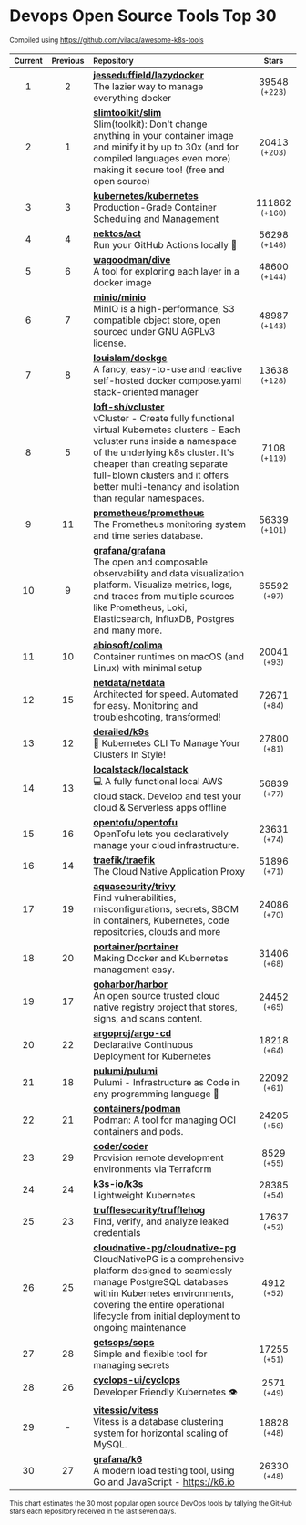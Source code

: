# Devops Open Source Tools Top 30
<sup>Compiled using https://github.com/vilaca/awesome-k8s-tools</sup>
<div align="center">

|<sub>Current</sub>|<sub>Previous</sub>|<sub>Repository</sub>|<sub>Stars</sub>|
|:---:|:---:|:---|:---:|
|1|2|[**jesseduffield/lazydocker**](https://github.com/jesseduffield/lazydocker)<br/>The lazier way to manage everything docker|39548 <sup>(+223)</sup>|
|2|1|[**slimtoolkit/slim**](https://github.com/slimtoolkit/slim)<br/>Slim(toolkit): Don't change anything in your container image and minify it by up to 30x (and for compiled languages even more) making it secure too! (free and open source)|20413 <sup>(+203)</sup>|
|3|3|[**kubernetes/kubernetes**](https://github.com/kubernetes/kubernetes)<br/>Production-Grade Container Scheduling and Management|111862 <sup>(+160)</sup>|
|4|4|[**nektos/act**](https://github.com/nektos/act)<br/>Run your GitHub Actions locally 🚀|56298 <sup>(+146)</sup>|
|5|6|[**wagoodman/dive**](https://github.com/wagoodman/dive)<br/>A tool for exploring each layer in a docker image|48600 <sup>(+144)</sup>|
|6|7|[**minio/minio**](https://github.com/minio/minio)<br/>MinIO is a high-performance, S3 compatible object store, open sourced under GNU AGPLv3 license.|48987 <sup>(+143)</sup>|
|7|8|[**louislam/dockge**](https://github.com/louislam/dockge)<br/>A fancy, easy-to-use and reactive self-hosted docker compose.yaml stack-oriented manager|13638 <sup>(+128)</sup>|
|8|5|[**loft-sh/vcluster**](https://github.com/loft-sh/vcluster)<br/>vCluster - Create fully functional virtual Kubernetes clusters - Each vcluster runs inside a namespace of the underlying k8s cluster. It's cheaper than creating separate full-blown clusters and it offers better multi-tenancy and isolation than regular namespaces.|7108 <sup>(+119)</sup>|
|9|11|[**prometheus/prometheus**](https://github.com/prometheus/prometheus)<br/>The Prometheus monitoring system and time series database.|56339 <sup>(+101)</sup>|
|10|9|[**grafana/grafana**](https://github.com/grafana/grafana)<br/>The open and composable observability and data visualization platform. Visualize metrics, logs, and traces from multiple sources like Prometheus, Loki, Elasticsearch, InfluxDB, Postgres and many more. |65592 <sup>(+97)</sup>|
|11|10|[**abiosoft/colima**](https://github.com/abiosoft/colima)<br/>Container runtimes on macOS (and Linux) with minimal setup|20041 <sup>(+93)</sup>|
|12|15|[**netdata/netdata**](https://github.com/netdata/netdata)<br/>Architected for speed. Automated for easy. Monitoring and troubleshooting, transformed!|72671 <sup>(+84)</sup>|
|13|12|[**derailed/k9s**](https://github.com/derailed/k9s)<br/>🐶 Kubernetes CLI To Manage Your Clusters In Style!|27800 <sup>(+81)</sup>|
|14|13|[**localstack/localstack**](https://github.com/localstack/localstack)<br/>💻 A fully functional local AWS cloud stack. Develop and test your cloud & Serverless apps offline|56839 <sup>(+77)</sup>|
|15|16|[**opentofu/opentofu**](https://github.com/opentofu/opentofu)<br/>OpenTofu lets you declaratively manage your cloud infrastructure.|23631 <sup>(+74)</sup>|
|16|14|[**traefik/traefik**](https://github.com/traefik/traefik)<br/>The Cloud Native Application Proxy|51896 <sup>(+71)</sup>|
|17|19|[**aquasecurity/trivy**](https://github.com/aquasecurity/trivy)<br/>Find vulnerabilities, misconfigurations, secrets, SBOM in containers, Kubernetes, code repositories, clouds and more|24086 <sup>(+70)</sup>|
|18|20|[**portainer/portainer**](https://github.com/portainer/portainer)<br/>Making Docker and Kubernetes management easy.|31406 <sup>(+68)</sup>|
|19|17|[**goharbor/harbor**](https://github.com/goharbor/harbor)<br/>An open source trusted cloud native registry project that stores, signs, and scans content.|24452 <sup>(+65)</sup>|
|20|22|[**argoproj/argo-cd**](https://github.com/argoproj/argo-cd)<br/>Declarative Continuous Deployment for Kubernetes|18218 <sup>(+64)</sup>|
|21|18|[**pulumi/pulumi**](https://github.com/pulumi/pulumi)<br/>Pulumi - Infrastructure as Code in any programming language 🚀|22092 <sup>(+61)</sup>|
|22|21|[**containers/podman**](https://github.com/containers/podman)<br/>Podman: A tool for managing OCI containers and pods.|24205 <sup>(+56)</sup>|
|23|29|[**coder/coder**](https://github.com/coder/coder)<br/>Provision remote development environments via Terraform|8529 <sup>(+55)</sup>|
|24|24|[**k3s-io/k3s**](https://github.com/k3s-io/k3s)<br/>Lightweight Kubernetes|28385 <sup>(+54)</sup>|
|25|23|[**trufflesecurity/trufflehog**](https://github.com/trufflesecurity/trufflehog)<br/>Find, verify, and analyze leaked credentials|17637 <sup>(+52)</sup>|
|26|25|[**cloudnative-pg/cloudnative-pg**](https://github.com/cloudnative-pg/cloudnative-pg)<br/>CloudNativePG is a comprehensive platform designed to seamlessly manage PostgreSQL databases within Kubernetes environments, covering the entire operational lifecycle from initial deployment to ongoing maintenance|4912 <sup>(+52)</sup>|
|27|28|[**getsops/sops**](https://github.com/getsops/sops)<br/>Simple and flexible tool for managing secrets|17255 <sup>(+51)</sup>|
|28|26|[**cyclops-ui/cyclops**](https://github.com/cyclops-ui/cyclops)<br/>Developer Friendly Kubernetes 👁️|2571 <sup>(+49)</sup>|
|29|-|[**vitessio/vitess**](https://github.com/vitessio/vitess)<br/>Vitess is a database clustering system for horizontal scaling of MySQL.|18828 <sup>(+48)</sup>|
|30|27|[**grafana/k6**](https://github.com/grafana/k6)<br/>A modern load testing tool, using Go and JavaScript - https://k6.io|26330 <sup>(+48)</sup>|


</div>

<sub>This chart estimates the 30 most popular open source DevOps tools by tallying the GitHub stars each repository received in the last seven days.</sub>
